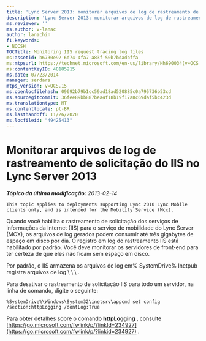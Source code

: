 ```yaml
---
title: 'Lync Server 2013: monitorar arquivos de log de rastreamento de solicitação do IIS'
description: 'Lync Server 2013: monitorar arquivos de log de rastreamento de solicitação do IIS.'
ms.reviewer: ''
ms.author: v-lanac
author: lanachin
f1.keywords:
- NOCSH
TOCTitle: Monitoring IIS request tracing log files
ms:assetid: b6730e92-6d74-4fa7-a83f-50b7bdadbffa
ms:mtpsurl: https://technet.microsoft.com/en-us/library/Hh690034(v=OCS.15)
ms:contentKeyID: 48185215
ms.date: 07/23/2014
manager: serdars
mtps_version: v=OCS.15
ms.openlocfilehash: 09692b79b1cc59ad18ad520885c0a795736b53cd
ms.sourcegitcommit: 36fee89bb887bea4f18b19f17a8c69daf5bc423d
ms.translationtype: MT
ms.contentlocale: pt-BR
ms.lasthandoff: 11/26/2020
ms.locfileid: "49425413"
---
```

# <a name="monitoring-iis-request-tracing-log-files-in-lync-server-2013"></a>Monitorar arquivos de log de rastreamento de solicitação do IIS no Lync Server 2013

<div data-xmlns="http://www.w3.org/1999/xhtml">

<div class="topic" data-xmlns="http://www.w3.org/1999/xhtml" data-msxsl="urn:schemas-microsoft-com:xslt" data-cs="https://msdn.microsoft.com/">

<div data-asp="https://msdn2.microsoft.com/asp">



</div>

<div id="mainSection">

<div id="mainBody">

<span> </span>

_**Tópico da última modificação:** 2013-02-14_

    This topic applies to deployments supporting Lync 2010 Lync Mobile clients only, and is intended for the Mobility Service (Mcx).

Quando você habilita o rastreamento de solicitação dos serviços de informações da Internet (IIS) para o serviço de mobilidade do Lync Server (MCX), os arquivos de log gerados podem consumir até três gigabytes de espaço em disco por dia. O registro em log do rastreamento IIS está habilitado por padrão. Você deve monitorar os servidores de front-end para ter certeza de que eles não ficam sem espaço em disco.

Por padrão, o IIS armazena os arquivos de log em% SystemDrive% Inetpub registra arquivos de log \\ \\ \\ .

Para desativar o rastreamento de solicitação IIS para todo um servidor, na linha de comando, digite o seguinte:

    %SystemDrive%\Windows\System32\inetsrv\appcmd set config /section:httpLogging /dontLog:True

Para obter detalhes sobre o comando **httpLogging** , consulte [https://go.microsoft.com/fwlink/p/?linkId=234927](https://go.microsoft.com/fwlink/p/?linkid=234927) .

</div>

<span> </span>

</div>

</div>

</div>

